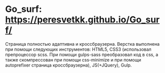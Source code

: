 # Go_surf: https://peresvetkk.github.io/Go_surf/
Cтраница полностью адаптивна и кроссбраузерна.
Верстка выполнена при помощи следующих инструментов:
HTML5,
CSS3 (использовал препроцессор scss. При помощи gulps-sass преобразовал код в css, а также скомпрессован при помощи css-minimize и при помощи autoprefixer страница кроссбраузерна),
JS(+JQuery),
Gulp.

